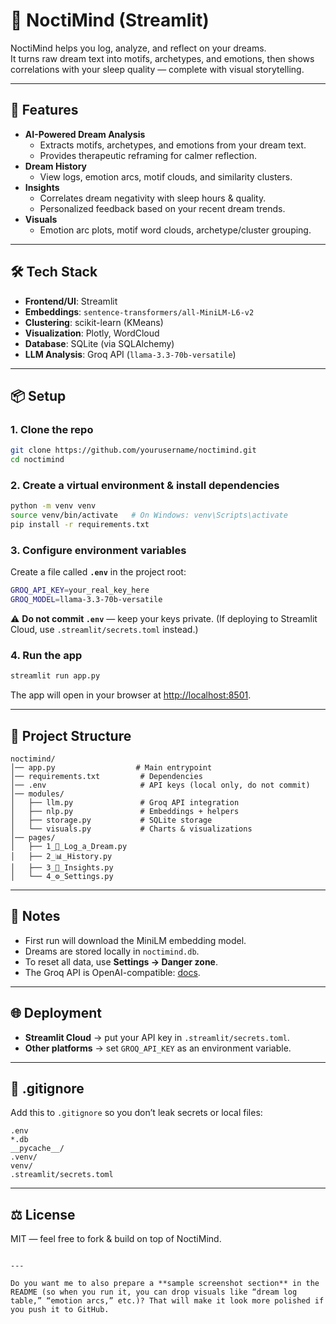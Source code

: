 
# 🧠 NoctiMind (Streamlit)

NoctiMind helps you log, analyze, and reflect on your dreams.  
It turns raw dream text into motifs, archetypes, and emotions, then shows correlations with your sleep quality — complete with visual storytelling.

---

## 🚀 Features
- **AI-Powered Dream Analysis**  
  - Extracts motifs, archetypes, and emotions from your dream text.  
  - Provides therapeutic reframing for calmer reflection.  
- **Dream History**  
  - View logs, emotion arcs, motif clouds, and similarity clusters.  
- **Insights**  
  - Correlates dream negativity with sleep hours & quality.  
  - Personalized feedback based on your recent dream trends.  
- **Visuals**  
  - Emotion arc plots, motif word clouds, archetype/cluster grouping.  

---

## 🛠 Tech Stack
- **Frontend/UI**: Streamlit  
- **Embeddings**: `sentence-transformers/all-MiniLM-L6-v2`  
- **Clustering**: scikit-learn (KMeans)  
- **Visualization**: Plotly, WordCloud  
- **Database**: SQLite (via SQLAlchemy)  
- **LLM Analysis**: Groq API (`llama-3.3-70b-versatile`)  

---

## 📦 Setup

### 1. Clone the repo
```bash
git clone https://github.com/yourusername/noctimind.git
cd noctimind
````

### 2. Create a virtual environment & install dependencies

```bash
python -m venv venv
source venv/bin/activate   # On Windows: venv\Scripts\activate
pip install -r requirements.txt
```

### 3. Configure environment variables

Create a file called **`.env`** in the project root:

```bash
GROQ_API_KEY=your_real_key_here
GROQ_MODEL=llama-3.3-70b-versatile
```

⚠️ **Do not commit `.env`** — keep your keys private.
(If deploying to Streamlit Cloud, use `.streamlit/secrets.toml` instead.)

### 4. Run the app

```bash
streamlit run app.py
```

The app will open in your browser at [http://localhost:8501](http://localhost:8501).

---

## 📂 Project Structure

```
noctimind/
│── app.py                  # Main entrypoint
│── requirements.txt         # Dependencies
│── .env                     # API keys (local only, do not commit)
│── modules/
│   ├── llm.py               # Groq API integration
│   ├── nlp.py               # Embeddings + helpers
│   ├── storage.py           # SQLite storage
│   └── visuals.py           # Charts & visualizations
│── pages/
│   ├── 1_📘_Log_a_Dream.py
│   ├── 2_📊_History.py
│   ├── 3_🧭_Insights.py
│   └── 4_⚙️_Settings.py
```

---

## 📝 Notes

* First run will download the MiniLM embedding model.
* Dreams are stored locally in `noctimind.db`.
* To reset all data, use **Settings → Danger zone**.
* The Groq API is OpenAI-compatible: [docs](https://console.groq.com/docs/overview).

---

## 🌐 Deployment

* **Streamlit Cloud** → put your API key in `.streamlit/secrets.toml`.
* **Other platforms** → set `GROQ_API_KEY` as an environment variable.

---

## 📑 .gitignore

Add this to `.gitignore` so you don’t leak secrets or local files:

```
.env
*.db
__pycache__/
.venv/
venv/
.streamlit/secrets.toml
```

---

## ⚖️ License

MIT — feel free to fork & build on top of NoctiMind.

```

---

Do you want me to also prepare a **sample screenshot section** in the README (so when you run it, you can drop visuals like “dream log table,” “emotion arcs,” etc.)? That will make it look more polished if you push it to GitHub.
```
